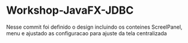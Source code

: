 # Workshop-JavaFX-JDBC

Nesse commit foi definido o design incluindo os conteines ScreelPanel, menu e ajustado as configuracao para ajuste da tela centralizada

